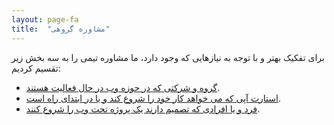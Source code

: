 ```yaml
---
layout: page-fa
title:  "مشاوره گروهی"
---
```

برای تفکیک بهتر و با توجه به نیازهایی که وجود دارد، ما مشاوره تیمی را به سه بخش زیر تقسیم کردیم:

- [گروه و شرکتی که در حوزه وب در حال فعالیت هستند](/fa/services/counseling/company/).
- [استارت آپی که می خواهد کار خود را شروع کند و یا در ابتدای راه است](/fa/services/counseling/startup/).
- [فرد و یا افرادی که تصمیم دارند یک پروژه تحت وب را شروع کنند](/fa/services/counseling/start/).